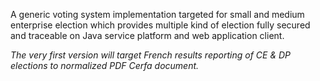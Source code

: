 A generic voting system implementation targeted for small and medium enterprise election which provides multiple kind of election fully secured and traceable on Java service platform and web application client.

_The very first version will target French results reporting of CE & DP elections to normalized PDF Cerfa document._
